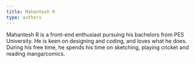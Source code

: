 ```yaml
---
title: Mahantesh R
type: authors
---
```

Mahantesh R is a front-end enthusiast pursuing his bachelors from PES University. He is keen on designing and coding, and loves what he does. During his free time, he spends his time on sketching, playing cricket and reading manga/comics.

